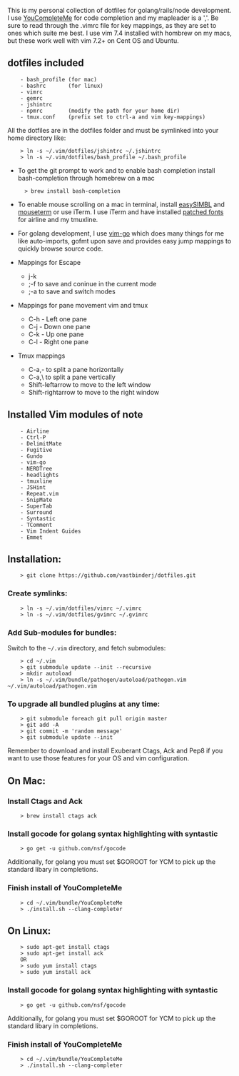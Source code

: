This is my personal collection of dotfiles for golang/rails/node development.  I use [YouCompleteMe](https://github.com/Valloric/YouCompleteMe) for code completion and my mapleader is a ','.  Be sure to read through the .vimrc file for key mappings, as they are set to ones which suite me best. I use vim 7.4 installed with hombrew on my macs, but these work well with vim 7.2+ on Cent OS and Ubuntu.

## dotfiles included

        - bash_profile (for mac)
        - bashrc       (for linux)
        - vimrc
        - gemrc
        - jshintrc
        - npmrc        (modify the path for your home dir)
        - tmux.conf    (prefix set to ctrl-a and vim key-mappings)
        
All the dotfiles are in the dotfiles folder and must be symlinked into your home directory like:
        
        > ln -s ~/.vim/dotfiles/jshintrc ~/.jshintrc
        > ln -s ~/.vim/dotfiles/bash_profile ~/.bash_profile

* To get the git prompt to work and to enable bash completion install bash-completion through homebrew on a mac

        > brew install bash-completion

* To enable mouse scrolling on a mac in terminal, install [easySIMBL](https://github.com/norio-nomura/EasySIMBL) and [mouseterm](https://bitheap.org/mouseterm/) or use iTerm.  I use iTerm and have installed [patched fonts](https://github.com/Lokaltog/powerline-fonts) for airline and my tmuxline.

* For golang development, I use [vim-go](https://github.com/fatih/vim-go) which does many things for me like auto-imports, gofmt upon save and provides easy jump mappings to quickly browse source code.  

* Mappings for Escape
  * j-k
  * ;-f to save and coninue in the current mode
  * ;-a to save and switch modes
* Mappings for pane movement vim and tmux
  * C-h - Left one pane
  * C-j - Down one pane
  * C-k - Up one pane
  * C-l - Right one pane
* Tmux mappings
  * C-a,- to split a pane horizontally
  * C-a,\ to split a pane vertically
  * Shift-leftarrow to move to the left window
  * Shift-rightarrow to move to the right window

## Installed Vim modules of note
        
        - Airline
        - Ctrl-P
        - DelimitMate
        - Fugitive
        - Gundo
        - vim-go
        - NERDTree 
        - headlights
        - tmuxline
        - JSHint
        - Repeat.vim
        - SnipMate
        - SuperTab
        - Surround
        - Syntastic
        - TComment
        - Vim Indent Guides
        - Emmet



## Installation:

        > git clone https://github.com/vastbinderj/dotfiles.git

### Create symlinks:

        > ln -s ~/.vim/dotfiles/vimrc ~/.vimrc
        > ln -s ~/.vim/dotfiles/gvimrc ~/.gvimrc

### Add Sub-modules for bundles:
Switch to the `~/.vim` directory, and fetch submodules:

        > cd ~/.vim
        > git submodule update --init --recursive
        > mkdir autoload
        > ln -s ~/.vim/bundle/pathogen/autoload/pathogen.vim ~/.vim/autoload/pathogen.vim

### To upgrade all bundled plugins at any time:

        > git submodule foreach git pull origin master
        > git add -A
        > git commit -m 'random message'
        > git submodule update --init
    
Remember to download and install Exuberant Ctags, Ack and Pep8 if you want to use those features for your 
OS and vim configuration.  


## On Mac:
    
###    Install Ctags and Ack

        > brew install ctags ack

###    Install gocode for golang syntax highlighting with syntastic

        > go get -u github.com/nsf/gocode
        
Additionally, for golang you must set $GOROOT for YCM to pick up the standard libary in completions.
        
###    Finish install of YouCompleteMe

        > cd ~/.vim/bundle/YouCompleteMe
        > ./install.sh --clang-completer

## On Linux: 

        > sudo apt-get install ctags
        > sudo apt-get install ack
        OR
        > sudo yum install ctags
        > sudo yum install ack
    
###    Install gocode for golang syntax highlighting with syntastic

        > go get -u github.com/nsf/gocode
        
Additionally, for golang you must set $GOROOT for YCM to pick up the standard libary in completions.

###    Finish install of YouCompleteMe

        > cd ~/.vim/bundle/YouCompleteMe
        > ./install.sh --clang-completer
